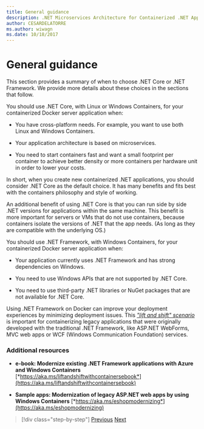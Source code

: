 ```yaml
---
title: General guidance
description: .NET Microservices Architecture for Containerized .NET Applications | General guidance
author: CESARDELATORRE
ms.author: wiwagn
ms.date: 10/18/2017
---
```

# General guidance

This section provides a summary of when to choose .NET Core or .NET Framework. We provide more details about these choices in the sections that follow.

You should use .NET Core, with Linux or Windows Containers, for your containerized Docker server application when:

- You have cross-platform needs. For example, you want to use both Linux and Windows Containers.

- Your application architecture is based on microservices.

- You need to start containers fast and want a small footprint per container to achieve better density or more containers per hardware unit in order to lower your costs.

In short, when you create new containerized .NET applications, you should consider .NET Core as the default choice. It has many benefits and fits best with the containers philosophy and style of working.

An additional benefit of using .NET Core is that you can run side by side .NET versions for applications within the same machine. This benefit is more important for servers or VMs that do not use containers, because containers isolate the versions of .NET that the app needs. (As long as they are compatible with the underlying OS.)

You should use .NET Framework, with Windows Containers, for your containerized Docker server application when:

- Your application currently uses .NET Framework and has strong dependencies on Windows.

- You need to use Windows APIs that are not supported by .NET Core.

- You need to use third-party .NET libraries or NuGet packages that are not available for .NET Core.

Using .NET Framework on Docker can improve your deployment experiences by minimizing deployment issues. This [*"lift and shift" scenario*](https://aka.ms/liftandshiftwithcontainersebook) is important for containerizing legacy applications that were originally developed with the traditional .NET Framework, like ASP.NET WebForms, MVC web apps or WCF (Windows Communication Foundation) services.

### Additional resources

- **e-book: Modernize existing .NET Framework applications with Azure and Windows Containers**
  [*https://aka.ms/liftandshiftwithcontainersebook*](https://aka.ms/liftandshiftwithcontainersebook)

- **Sample apps: Modernization of legacy ASP.NET web apps by using Windows Containers**
  [*https://aka.ms/eshopmodernizing*](https://aka.ms/eshopmodernizing)


> [!div  class="step-by-step"]
> [Previous](index.md)
> [Next](net-core-container-scenarios.md)
